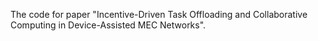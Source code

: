 The code for paper "Incentive-Driven Task Offloading and Collaborative Computing in Device-Assisted MEC Networks".

